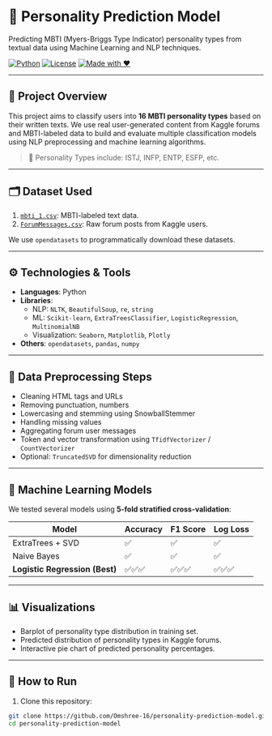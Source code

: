 # 🧠 Personality Prediction Model

Predicting MBTI (Myers-Briggs Type Indicator) personality types from textual data using Machine Learning and NLP techniques.

[![Python](https://img.shields.io/badge/Python-3.8%2B-blue.svg)](https://www.python.org/) 
[![License](https://img.shields.io/badge/license-MIT-green.svg)](LICENSE)
[![Made with ❤️](https://img.shields.io/badge/Made%20with-%E2%9D%A4-red)](#)

---

## 📌 Project Overview

This project aims to classify users into **16 MBTI personality types** based on their written texts. We use real user-generated content from Kaggle forums and MBTI-labeled data to build and evaluate multiple classification models using NLP preprocessing and machine learning algorithms.

> 🧭 Personality Types include: ISTJ, INFP, ENTP, ESFP, etc.

---

## 🗂️ Dataset Used

1. [`mbti_1.csv`](https://www.kaggle.com/datasets/datasnaek/mbti-type): MBTI-labeled text data.
2. [`ForumMessages.csv`](https://www.kaggle.com/datasets/kaggle/meta-kaggle): Raw forum posts from Kaggle users.

We use `opendatasets` to programmatically download these datasets.

---

## ⚙️ Technologies & Tools

- **Languages**: Python
- **Libraries**:
  - NLP: `NLTK`, `BeautifulSoup`, `re`, `string`
  - ML: `Scikit-learn`, `ExtraTreesClassifier`, `LogisticRegression`, `MultinomialNB`
  - Visualization: `Seaborn`, `Matplotlib`, `Plotly`
- **Others**: `opendatasets`, `pandas`, `numpy`

---

## 🧹 Data Preprocessing Steps

- Cleaning HTML tags and URLs
- Removing punctuation, numbers
- Lowercasing and stemming using SnowballStemmer
- Handling missing values
- Aggregating forum user messages
- Token and vector transformation using `TfidfVectorizer` / `CountVectorizer`
- Optional: `TruncatedSVD` for dimensionality reduction

---

## 🤖 Machine Learning Models

We tested several models using **5-fold stratified cross-validation**:

| Model                | Accuracy | F1 Score | Log Loss |
|---------------------|----------|----------|----------|
| ExtraTrees + SVD    | ✅        | ✅        | ✅        |
| Naive Bayes          | ✅        | ✅        | ✅        |
| **Logistic Regression (Best)** | ✅✅✅ | ✅✅✅ | ✅✅✅ |

---

## 📊 Visualizations

- Barplot of personality type distribution in training set.
- Predicted distribution of personality types in Kaggle forums.
- Interactive pie chart of predicted personality percentages.


---

## 🚀 How to Run

1. Clone this repository:

```bash
git clone https://github.com/Omshree-16/personality-prediction-model.git
cd personality-prediction-model

